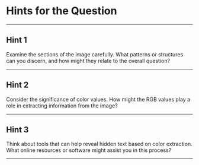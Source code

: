 # Hints for the Question

---

## Hint 1
Examine the sections of the image carefully. What patterns or structures can you discern, and how might they relate to the overall question?

---

## Hint 2
Consider the significance of color values. How might the RGB values play a role in extracting information from the image?

---

## Hint 3
Think about tools that can help reveal hidden text based on color extraction. What online resources or software might assist you in this process?

---
